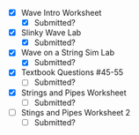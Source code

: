 - [x] Wave Intro Worksheet
	- [x] Submitted?
- [x] Slinky Wave Lab
	- [x] Submitted?
- [x] Wave on a String Sim Lab
	- [x] Submitted?
- [x] Textbook Questions #45-55
	- [ ] Submitted?
- [x] Strings and Pipes Worksheet
	- [ ] Submitted?
- [ ] Stings and Pipes Worksheet 2
	- [ ] Submitted?